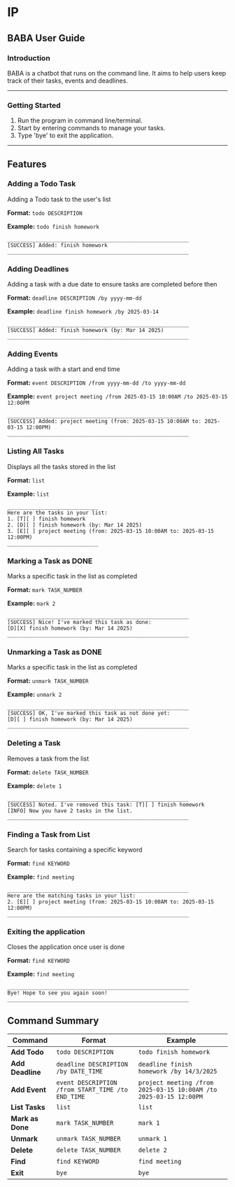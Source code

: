 # IP

## BABA User Guide

### Introduction
BABA is a chatbot that runs on the command line. It aims to help users keep track of their tasks, events and deadlines.

---

### **Getting Started**
1. Run the program in command line/terminal.
2. Start by entering commands to manage your tasks.
3. Type 'bye' to exit the application.

---

## Features

### Adding a Todo Task

Adding a Todo task to the user's list

**Format:** `todo DESCRIPTION`

**Example:** `todo finish homework`

```
__________________________________________________________
[SUCCESS] Added: finish homework
__________________________________________________________

```

### Adding Deadlines

Adding a task with a due date to ensure tasks are completed before then

**Format:** `deadline DESCRIPTION /by yyyy-mm-dd`

**Example:** `deadline finish homework /by 2025-03-14`

```
__________________________________________________________
[SUCCESS] Added: finish homework (by: Mar 14 2025)
__________________________________________________________

```

### Adding Events

Adding a task with a start and end time

**Format:** `event DESCRIPTION /from yyyy-mm-dd /to yyyy-mm-dd`

**Example:** `event project meeting /from 2025-03-15 10:00AM /to 2025-03-15 12:00PM`

```
__________________________________________________________
[SUCCESS] Added: project meeting (from: 2025-03-15 10:00AM to: 2025-03-15 12:00PM)
__________________________________________________________
```

### Listing All Tasks

Displays all the tasks stored in the list

**Format:** `list`

**Example:** `list`

```
_____________________________
Here are the tasks in your list:
1. [T][ ] finish homework
2. [D][ ] finish homework (by: Mar 14 2025)
3. [E][ ] project meeting (from: 2025-03-15 10:00AM to: 2025-03-15 12:00PM)
_____________________________
```
### Marking a Task as DONE

Marks a specific task in the list as completed

**Format:** `mark TASK_NUMBER`

**Example:** `mark 2`

```
__________________________________________________________
[SUCCESS] Nice! I've marked this task as done:
[D][X] finish homework (by: Mar 14 2025)
__________________________________________________________
```

### Unmarking a Task as DONE

Marks a specific task in the list as completed

**Format:** `unmark TASK_NUMBER`

**Example:** `unmark 2`

```
__________________________________________________________
[SUCCESS] OK, I've marked this task as not done yet:
[D][ ] finish homework (by: Mar 14 2025)
__________________________________________________________
```

### Deleting a Task

Removes a task from the list

**Format:** `delete TASK_NUMBER`

**Example:** `delete 1`

```
__________________________________________________________
[SUCCESS] Noted. I've removed this task: [T][ ] finish homework
[INFO] Now you have 2 tasks in the list.
__________________________________________________________
```

### Finding a Task from List

Search for tasks containing a specific keyword

**Format:** `find KEYWORD`

**Example:** `find meeting`

```
__________________________________________________________
Here are the matching tasks in your list:
2. [E][ ] project meeting (from: 2025-03-15 10:00AM to: 2025-03-15 12:00PM)
__________________________________________________________
```

### Exiting the application

Closes the application once user is done

**Format:** `find KEYWORD`

**Example:** `find meeting`

```
__________________________________________________________
Bye! Hope to see you again soon!
__________________________________________________________
```

## Command Summary

| Command | Format | Example                                                   |
|---------|--------|-----------------------------------------------------------|
| **Add Todo** | `todo DESCRIPTION` | `todo finish homework`                                    |
| **Add Deadline** | `deadline DESCRIPTION /by DATE_TIME` | `deadline finish homework /by 14/3/2025`                  |
| **Add Event** | `event DESCRIPTION /from START_TIME /to END_TIME` | `project meeting /from 2025-03-15 10:00AM /to 2025-03-15 12:00PM` |
| **List Tasks** | `list` | `list`                                                    |
| **Mark as Done** | `mark TASK_NUMBER` | `mark 1`                                                  |
| **Unmark** | `unmark TASK_NUMBER` | `unmark 1`                                                |
| **Delete** | `delete TASK_NUMBER` | `delete 2`                                                |
| **Find** | `find KEYWORD` | `find meeting`                                            |
| **Exit** | `bye` | `bye`                                                     

